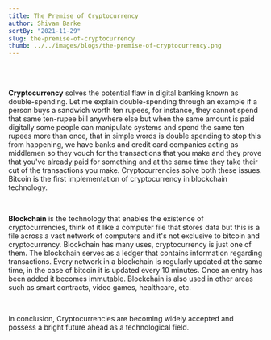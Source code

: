 ```yaml
---
title: The Premise of Cryptocurrency
author: Shivam Barke
sortBy: "2021-11-29"
slug: the-premise-of-cryptocurrency
thumb: ../../images/blogs/the-premise-of-cryptocurrency.png
---
```



<br/><br/>

**Cryptocurrency** solves the potential flaw in digital banking known as double-spending. Let me explain double-spending through an example if a person buys a sandwich worth ten rupees, for instance, they cannot spend that same ten-rupee bill anywhere else but when the same amount is paid digitally some people can manipulate systems and spend the same ten rupees more than once, that in simple words is double spending to stop this from happening, we have banks and credit card companies acting as middlemen so they vouch for the transactions that you make and they prove that you've already paid for something and at the same time they take  their cut of the transactions you make. Cryptocurrencies solve both these issues. Bitcoin is the first implementation of cryptocurrency in blockchain technology.

<br/>

**Blockchain** is the technology that enables the existence of cryptocurrencies, think of it like a computer file that stores data but this is a file across a vast network of computers and it's not exclusive to bitcoin and cryptocurrency. Blockchain has many uses, cryptocurrency is just one of them. The blockchain serves as a ledger that contains information regarding transactions. Every network in a blockchain is regularly updated at the same time, in the case of bitcoin it is  updated every 10 minutes. Once an entry has been added it  becomes immutable. 
Blockchain is also used in other areas such as smart contracts, video games, healthcare, etc. 

<br/>

In conclusion, Cryptocurrencies are becoming widely  accepted and possess a bright future ahead as a  technological field.
